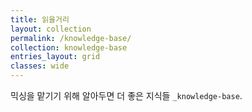 ```yaml
---
title: 읽을거리
layout: collection
permalink: /knowledge-base/
collection: knowledge-base
entries_layout: grid
classes: wide
---
```


믹싱을 맡기기 위해 알아두면 더 좋은 지식들
`_knowledge-base`.

